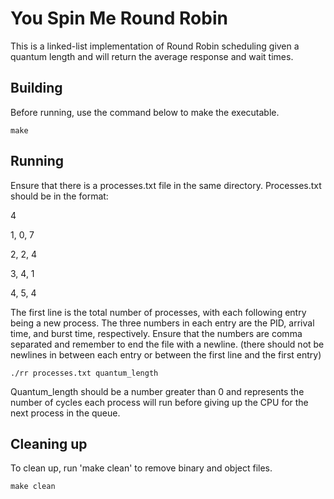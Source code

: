 # You Spin Me Round Robin

This is a linked-list implementation of Round Robin scheduling given a quantum length and will return the average response and wait times. 

## Building
Before running, use the command below to make the executable. 

```shell
make
```

## Running

Ensure that there is a processes.txt file in the same directory. Processes.txt should be in the format:

4 

1, 0, 7

2, 2, 4

3, 4, 1

4, 5, 4

The first line is the total number of processes, with each following entry being a new process. The three numbers in each entry are the PID, arrival time, and burst time, respectively. Ensure that the numbers are comma separated and remember to end the file with a newline. (there should not be newlines in between each entry or between the first line and the first entry)
```shell
./rr processes.txt quantum_length
```
Quantum_length should be a number greater than 0 and represents the number of cycles each process will run before giving up the CPU for the next process in the queue. 


## Cleaning up
To clean up, run 'make clean' to remove binary and object files. 
```shell
make clean
```
